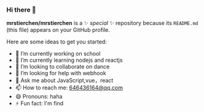 ### Hi there 👋

**mrstierchen/mrstierchen** is a ✨ _special_ ✨ repository because its `README.md` (this file) appears on your GitHub profile.

Here are some ideas to get you started:

- 🔭 I’m currently working on school
- 🌱 I’m currently learning nodejs and reactjs
- 👯 I’m looking to collaborate on dance
- 🤔 I’m looking for help with webhook
- 💬 Ask me about JavaScript,vue，react
- 📫 How to reach me: 646436164@qq.com
- 😄 Pronouns: haha
- ⚡ Fun fact: I'm find
